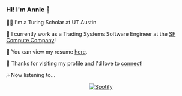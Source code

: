 ### Hi! I'm Annie 💖

👩‍💻 I'm a Turing Scholar at UT Austin

👾 I currently work as a Trading Systems Software Engineer at the [SF Compute Company](https://sfcompute.com/)! 

📄 You can view my resume [here](https://github.com/anniehu17/anniehu17/blob/main/Annie_Hu_Resume.pdf). 

💌 Thanks for visiting my profile and I'd love to [connect](https://www.linkedin.com/in/annie-grace-hu/)!

🎶 Now listening to...
&nbsp;<div align="center">
  [![Spotify](https://now-playing-status.vercel.app/api/spotify?background_color=EFA8CB&border_color=ffffff)](https://open.spotify.com/user/thefrenchstuff)
</div>
